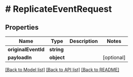 # # ReplicateEventRequest

## Properties

Name | Type | Description | Notes
------------ | ------------- | ------------- | -------------
**originalEventId** | **string** |  |
**payloadIn** | **object** |  | [optional]

[[Back to Model list]](../../README.md#models) [[Back to API list]](../../README.md#endpoints) [[Back to README]](../../README.md)
